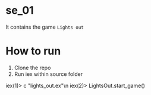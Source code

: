 # se_01
It contains the game `Lights out`

# How to run

1. Clone the repo
2. Run iex within source folder

iex(1)> c "lights_out.ex"\n
iex(2)> LightsOut.start_game()

